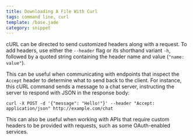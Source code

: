 ```yaml
---
title: Downloading A File With Curl
tags: command line, curl
template: /base.jade
category: snippet
---
```


cURL can be directed to send customized headers along with a request. To add headers, use either the `--header` flag or its shorthand variant `-h`, followed by a quoted string containing the header name and value (`"name: value"`).

This can be useful when communicating with endpoints that inspect the `Accept` header to determine what to send back to the client. For instance, this cURL command sends a message to a chat server, instructing the server to respond with JSON in the response body:

```
curl -X POST -d '{"message": "Hello!"}' --header "Accept: application/json" http://example.com/chat
```

This can also be useful when working with APIs that require custom headers to be provided with requests, such as some OAuth-enabled services.
